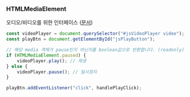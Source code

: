 ### HTMLMediaElement
오디오/비디오를 위한 인터페이스 ([문서](https://developer.mozilla.org/ko/docs/Web/API/HTMLMediaElement))

```javascript
const videoPlayer = document.querySelector("#jsVideoPlayer video");
const playBtn = document.getElementById("jsPlayButton");

// 해당 media 객체가 pause인지 아닌지를 boolean값으로 반환합니다. (readonly)
if (HTMLMediaElement.paused) {
    videoPlayer.play(); // 재생
} else {
    videoPlayer.pause(); // 일시정지
}

playBtn.addEventListener("click", handlePlayClick);
```